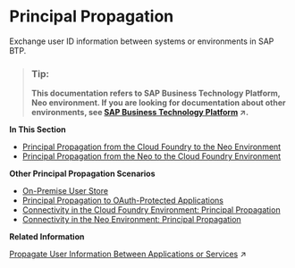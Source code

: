 <!-- loiof70fcf1c2d0a4a979adfe44cebc93c20 -->

# Principal Propagation

Exchange user ID information between systems or environments in SAP BTP.

> ### Tip:  
> **This documentation refers to SAP Business Technology Platform, Neo environment. If you are looking for documentation about other environments, see [SAP Business Technology Platform](https://help.sap.com/viewer/65de2977205c403bbc107264b8eccf4b/Cloud/en-US/6a2c1ab5a31b4ed9a2ce17a5329e1dd8.html "SAP Business Technology Platform (SAP BTP) is an integrated offering comprised of four technology portfolios: database and data management, application development and integration, analytics, and intelligent technologies. The platform offers users the ability to turn data into business value, compose end-to-end business processes, and build and extend SAP applications quickly.") :arrow_upper_right:.**

**In This Section**

-   [Principal Propagation from the Cloud Foundry to the Neo Environment](principal-propagation-from-the-cloud-foundry-to-the-neo-environment-391e9ed.md#loio391e9ed92ff448e0b4bacac69f853516)
-   [Principal Propagation from the Neo to the Cloud Foundry Environment](principal-propagation-from-the-neo-to-the-cloud-foundry-environment-6e194f8.md#loio6e194f8e919a40bab7e39cd992677cb7)

**Other Principal Propagation Scenarios**

-   [On-Premise User Store](on-premise-user-store-04cbd0f.md)
-   [Principal Propagation to OAuth-Protected Applications](principal-propagation-to-oauth-protected-applications-310f39e.md)
-   [Connectivity in the Cloud Foundry Environment: Principal Propagation](https://help.sap.com/viewer/cca91383641e40ffbe03bdc78f00f681/Cloud/en-US/e2cbb48def4342048362039cc157b12e.html)
-   [Connectivity in the Neo Environment: Principal Propagation](https://help.sap.com/viewer/cca91383641e40ffbe03bdc78f00f681/Cloud/en-US/d4d3e1e9b2dd44318b49a4812cd51383.html)

**Related Information**  


[Propagate User Information Between Applications or Services](https://help.sap.com/viewer/ae8e8427ecdf407790d96dad93b5f723/Cloud/en-US/7daed6d1dcfa4daba09cfb40fbab0b3b.html "When a business application communicates with a service, you must decide whether you want to propagate the identity of the user that called the business application, or if a call from machine-to-machine is sufficient.") :arrow_upper_right:

